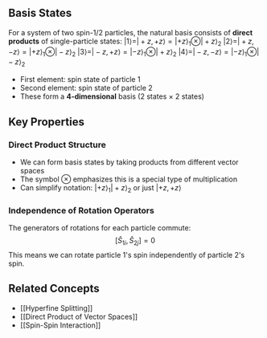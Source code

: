 ## Basis States

For a system of two spin-1/2 particles, the natural basis consists of **direct products** of single-particle states: 
$|1\rangle = |+z, +z\rangle = |+z\rangle_1 \otimes |+z\rangle_2$
$|2\rangle = |+z, -z\rangle = |+z\rangle_1 \otimes |-z\rangle_2$
$|3\rangle = |-z, +z\rangle = |-z\rangle_1 \otimes |+z\rangle_2$
$|4\rangle = |-z, -z\rangle = |-z\rangle_1 \otimes |-z\rangle_2$
- First element: spin state of particle 1
- Second element: spin state of particle 2
- These form a **4-dimensional** basis (2 states × 2 states)
## Key Properties
### Direct Product Structure
- We can form basis states by taking products from different vector spaces
- The symbol ⊗ emphasizes this is a special type of multiplication
- Can simplify notation: $|+z\rangle_1|+z\rangle_2$ or just $|+z, +z\rangle$
### Independence of Rotation Operators
The generators of rotations for each particle commute: $$[\hat{S}_{1i}, \hat{S}_{2j}] = 0$$
This means we can rotate particle 1's spin independently of particle 2's spin.
## Related Concepts
- [[Hyperfine Splitting]]
- [[Direct Product of Vector Spaces]]
- [[Spin-Spin Interaction]]